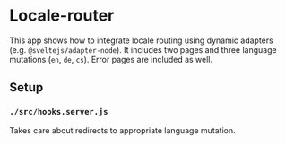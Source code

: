 # Locale-router
This app shows how to integrate locale routing using dynamic adapters (e.g. `@sveltejs/adapter-node`). It includes two pages and three language mutations (`en`, `de`, `cs`). Error pages are included as well.

## Setup

### `./src/hooks.server.js`
Takes care about redirects to appropriate language mutation.